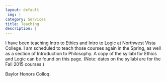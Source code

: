 ```yaml
---
layout: default
 img: |
category: Services
title: Teaching
description: |
---
```

   <p> I have been teaching Intro to Ethics and Intro to Logic at Northwest Vista College. I am scheduled to teach those courses again in the Spring, as well as a section of Introduction to Philosophy. A copy of the syllabi for Ethics and Logic can be found on this page. (Note: dates on the syllabi are for the Fall 2015 courses.)
  
  <p> Baylor Honors Colloq.
